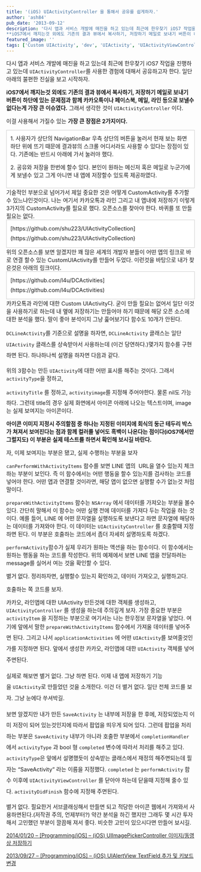```yaml
---
title: '(iOS) UIActivityController 을 통해서 공유를 쉽게하자.'
author: 'ash84'
pub_date: '2013-09-12'
description: '다시 앱과 서비스 개발에 매진을 하고 있는데 최근에 한우찾기 iOS7 작업을 진행하고 있는데 `UIActivityController`를 사용한 경험에 대해서 공유하고자 한다. 일단 아래의 불편한 진실을 보고 시작하자. 
**iOS7에서 깨지는것 외에도 기존의 결과 뷰에서 복사하기, 저장하기 메일로 보내기 버튼이 하단에 있는 문제점과 함께 카카오톡이나 페이스북, 메일, 라인 등으로 보낼수 없다는게 가장 큰 이'
featured_image: ''
tags: ['Custom UIActivity', 'dev', 'UIActivity', 'UIActivityViewController', 'IOS']
---
```



<span style="font-size: 11pt;">다시 앱과 서비스 개발에 매진을 하고 있는데 최근에 한우찾기 iOS7 작업을 진행하고 있는데 `UIActivityController`를 사용한 경험에 대해서 공유하고자 한다. 일단 아래의 불편한 진실을 보고 시작하자. </span>

<span style="font-size: 11pt;">**iOS7에서 깨지는것 외에도 기존의 결과 뷰에서 복사하기, 저장하기 메일로 보내기 버튼이 하단에 있는 문제점과 함께 카카오톡이나 페이스북, 메일, 라인 등으로 보낼수 없다는게 가장 큰 이슈였다.** 그래서 생각한 것이 `UIActivityController` 이다. </span>
 

<span style="font-size: 11pt;">이걸 사용해서 가질수 있는 **가장 큰 장점은 2가지이다.**</span>

<div class="txc-textbox" style="border: 1px solid rgb(203, 203, 203); background-color: rgb(255, 255, 255); padding: 10px;"><span style="font-size: 11pt;">1. 사용자가 상단의 NavigationBar 우측 상단의 버튼을 눌러서 현재 보는 화면 하단 위에 뜨기 때문에 결과뷰의 스크롤 어디서라도 사용할 수 있다는 장점이 있다. 기존에는 반드시 아래에 가서 눌러야 했다. </span>

<span style="font-size: 11pt;">2. 공유와 저장을 한번에 할수 있다. 본인이 원하는 메신저 혹은 메일로 누군가에게 보낼수 있고 그게 아니면 내 앱에 저장할수 있도록 제공하였다. </span>

</div><span style="font-size: 11pt;">기술적인 부분으로 넘어가서 제일 중요한 것은 어떻게 CustomActivity를 추가할 수 있느냐인것이다. 나는 여기서 카카오톡과 라인 그리고 내 앱내에 저장하기 이렇게 3가지의 CustomActivity를 필요로 했다. 오픈소스를 찾아야 한다. 바퀴를 또 만들 필요는 없다. </span>

<div class="txc-textbox" style="border: 1px solid rgb(203, 203, 203); background-color: rgb(255, 255, 255); padding: 10px;"><span style="font-size: 14.545454025268555px; line-height: 26.363636016845703px;">[https://github.com/shu223/UIActivityCollection](https://github.com/shu223/UIActivityCollection)</span>

</div><span style="font-size: 11pt;">위의 오픈소스를 보면 알겠지만 꽤 많은 세계의 개발자 분들이 어떤 앱의 링크로 바로 연결 할수 있는 CustomUIActivity를 만들어 두었다. 이런것을 바탕으로 내가 찾은것은 아래의 링크이다. </span>

<div class="txc-textbox" style="border: 1px solid rgb(203, 203, 203); background-color: rgb(255, 255, 255); padding: 10px;"><span style="font-size: 14.545454025268555px; line-height: 26.363636016845703px;">[https://github.com/l4u/DCActivities](https://github.com/l4u/DCActivities)</span>

</div><span style="font-size: 11pt;">카카오톡과 라인에 대한 Custom UIActivity다. 굳이 만들 필요는 없어서 일단 이것을 사용하기로 하는데 내 앺에 저장하기는 만들어야 하기 때문에 해당 오픈 소스에 대한 분석을 했다. 말이 좋아 분석이지 그냥 훑어보기다 함수도 10개가 안된다. </span>

<span style="font-size: 11pt;"></span>

<span style="font-size: 11pt;">`DCLineActivity`를 기준으로 설명을 하자면, </span><span style="font-size: 11pt; line-height: 2;">`DCLineActivity` 클래스는 일단 `UIActivity` 클래스를 상속받아서 사용하는데 (이건 당연하다.)몇가지 함수를 구현하면 된다. 하나하나씩 설명을 하자면 다음과 같다. </span>

<span style="font-size: 9pt; line-height: 2;">  
</span>

<script src="https://gist.github.com/AhnSeongHyun/6522676.js"></script>

<span style="font-size: 11pt;">위의 3함수는 만든 `UIActivity`에 대한 어떤 표시를 해주는 것이다. 그래서 `activityType`을 정하고, </span>

<span style="font-size: 11pt; line-height:2;">`activityTitle` 를</span><span style="font-size: 11pt;"> 정하고, `activityimage`를 지정해 주어야한다. 물론 nil도 가능하다. 그런데 title의 경우 실제 화면에서 아이콘 아래에 나오는 텍스트이며, image는 실제 보여지는 아이콘이다. </span>
 
<span style="font-size: 11pt;">**아이콘 이미지 지정시 주의할점 중 하나는 지정된 이미지에 회식의 둥근 테두리 박스가 쳐져서 보여진다는 점과 함께 컬러를 넣어도 흑백이 나온다는 점이다(iOS7에서만 그럴지도) 이 부분은 실제 테스트를 하면서 확인해 보시길 바란다.**</span>

<span style="font-size: 11pt;">자, 이제 보여지는 부분은 됐고, 실제 수행하는 부분을 보자 </span>

<script src="https://gist.github.com/AhnSeongHyun/6522728.js"></script>

<span style="font-size: 11pt;"></span>

<span style="font-size: 11pt;">`canPerformWithActivityItems` 함수를 보면 LINE 앱의  URL을 열수 있는지 체크하는 부분이 보인다. 즉 이 함수에서는 어떤 행동을 할수 있는지를 검사하는 코드를 넣어야 한다. 어떤 앱과 연결할 것이라면, 해당 앱이 없으면 실행할 수가 없는것 처럼 말이다. </span>

<span style="font-size: 11pt;"></span>

<span style="font-size: 11pt;">`prepareWithActivityItems` 함수는 `NSArray` 에서 데이터를 가져오는 부분을 볼수 있다. 간단히 말해서 이 함수는 어떤 실행 전에 데이터를 가져다 두는 작업을 하는 것이다. 예를 들어, LINE 에 어떤 문자열을 실행하도록 보낸다고 하면 문자열에 해당하는 데이터를 가져와야 한다. 이 데이터는 `UIActivityController` 를 호출할때 지정하면 된다. 이 부분은 호출하는 코드에서 좀더 자세히 설명하도록 하겠다. </span>

<span style="font-size: 11pt;"></span>

<span style="font-size: 11pt;">`performActivity`함수가 실제 우리가 원하는 액션을 하는 함수이다. 이 함수에서는 원하는 행동을 하는 코드를 작성한다. 위의 예제에서 보면 LINE 앱을 전달하려는 message를 실어서 여는 것을 확인할 수 있다. </span>

<span style="font-size: 11pt;">별거 없다. 정리하자면, 실행할수 있는지 확인하고, 데이터 가져오고, 실행하고다. </span>

<span style="font-size: 11pt;">호출하는 쪽 코드를 보자. </span>

<script src="https://gist.github.com/AhnSeongHyun/6522822.js"></script>

<span style="font-size: 11pt;">카카오, 라인앱에 대한 UIActivity 만든것에 대한 객체를 생성하고, `UIActivityController` 를 생성을 하는데 주의깊게 보자. 가장 중요한 부분은 `activityItem` 을 지정하는 부분으로 여기서는 나는 한우정보 문자열을 넣었다. 여기에 앞에서 말한 </span><span style="font-size: 11pt; line-height: 2;">`prepareWithActivityItems` 함수에서 가져올 데이터를 넣어주면 된다. 그리고 나서 `applicationActivities` 에 어떤 `UIActivity`를 보여줄것인가를 지정하면 된다. 앞에서 생성한 카카오, 라인앱에 대한 </span><span style="font-size: 11pt; line-height: 2;">`UIActivity` 객체를 넣어주면된다. </span>

<span style="font-size: 9pt; line-height: 2;">  
</span>

<span style="font-size: 11pt; line-height: 2;">실제로 해보면 별거 없다. 그냥 하면 된다. 이제 내 앱에 저장하기 기능을 `UIActivity`로 만들었던 것을 소개한다. 이건 더 별거 없다. 일단 전체 코드를 보자. 그냥 눈에다 쑤셔박길. </span>

<span style="font-size: 9pt; line-height: 2;">  
</span>

<script src="https://gist.github.com/AhnSeongHyun/6533473.js"></script>

<span style="font-size: 9pt; line-height: 2;">  
</span>

<span style="font-size: 11pt; line-height: 2;">보면 알겠지만 내가 만든 `SaveActivity` 는 내부에 저장을 한 후에, 저장되었는지 이미 저장이 되어 있는것인지에 따라서 팝업을 띄우게 되어 있다. 그런데 팝업을 처리하는 부분은 `SaveActivity` 내부가 아니라 호출한 부분에서 `completionHandler` 에서 `activityType` 과 bool 형 `completed` 변수에 따라서 처리를 해주고 있다. `activityType`은 앞에서 설명했듯이 상속받는 클래스에서 재정의 해주면되는데 필자는 “SaveActivity” 라는 이름을 지정했다. `completed` 는 `performActivity` 함수 이후에 `UIActivityViewController` 를 닫아야 하는데 닫을때 지정해 줄수 있다. </span><span style="font-size: 11pt; line-height: 2;">`activityDidFinish` 함수에 지정해 주면된다. </span>
 

<span style="font-size: 11pt;">별거 없다. 필요한거 서브클래싱해서 만들면 되고 적당한 아이콘 웹에서 가져와서 사용하면된다.(저작권 주의, 언제부터?) 약간 분석을 하긴 했지만 그래두 몇 시간 투자해서 고민했던 부분이 깔끔해 져서 좋다. 비슷한 고민이 있으시다면 만들어 보시길. </span>

<span style="font-size: 9pt; line-height: 2;">  
</span>

[2014/01/20 – [Programming/iOS] – (iOS) UIImagePickerController 이미지/동영상 저장하기](http://ash84.tistory.com/entry/iOS-UIImagePickerController-이미지동영상-저장하기)

[2013/09/27 – [Programming/iOS] – (iOS) UIAlertView TextField 추가 및 키보드 변경](http://ash84.tistory.com/entry/iOS-UIAlertView-TextField-추가-및-키보드-변경)

<span style="font-size: 11pt;"></span>



